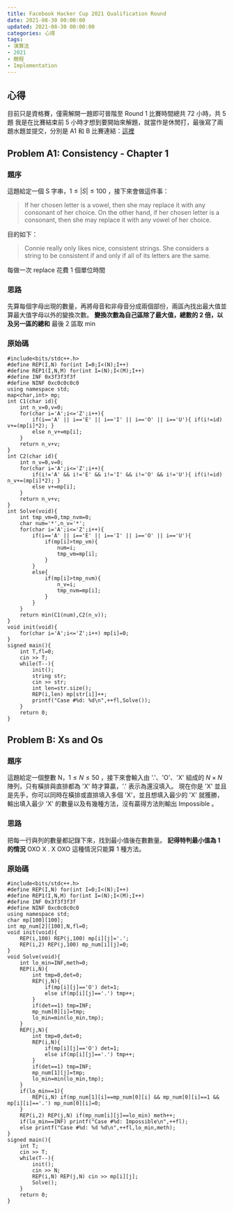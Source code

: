 ```yaml
---
title: Facebook Hacker Cup 2021 Qualification Round
date: 2021-08-30 00:00:00
updated: 2021-08-30 00:00:00
categories: 心得
tags: 
- 演算法
- 2021
- 競程
- Implementation
---
```

## 心得
目前只是資格賽，僅需解開一題即可晉階至 Round 1
比賽時間總共 72 小時，共 5 題
我是在比賽結束前 5 小時才想到要開始來解題，就當作是休閒打，最後寫了兩題水題並提交，分別是 A1 和 B
比賽連結：[這裡](https://www.facebook.com/codingcompetitions/hacker-cup/2021/qualification-round)
## Problem A1: Consistency - Chapter 1
### 題序
這題給定一個 S 字串，$1 \leq |S| \leq 100$ ，接下來會做這件事：
> If her chosen letter is a vowel, then she may replace it with any consonant of her choice. On the other hand, if her chosen letter is a consonant, then she may replace it with any vowel of her choice.

目的如下：
> Connie really only likes nice, consistent strings. She considers a string to be consistent if and only if all of its letters are the same.

每做一次 replace 花費 1 個單位時間

### 思路
先算每個字母出現的數量，再將母音和非母音分成兩個部份，兩區內找出最大值並算最大值字母以外的變換次數。
**變換次數為自己區除了最大值，總數的 2 倍，以及另一區的總和**
最後 2 區取 min

### 原始碼
```cpp=
#include<bits/stdc++.h>
#define REP(I,N) for(int I=0;I<(N);I++)
#define REP1(I,N,M) for(int I=(N);I<(M);I++)
#define INF 0x3f3f3f3f
#define NINF 0xc0c0c0c0
using namespace std;
map<char,int> mp;
int C1(char id){
    int n_v=0,v=0;
    for(char i='A';i<='Z';i++){
        if(i=='A' || i=='E' || i=='I' || i=='O' || i=='U'){ if(i!=id) v+=(mp[i]*2); }
        else n_v+=mp[i];
    }
    return n_v+v;
}
int C2(char id){
    int n_v=0,v=0;
    for(char i='A';i<='Z';i++){
        if(i!='A' && i!='E' && i!='I' && i!='O' && i!='U'){ if(i!=id) n_v+=(mp[i]*2); }
        else v+=mp[i];
    }
    return n_v+v;
}
int Solve(void){
    int tmp_vm=0,tmp_nvm=0;
    char num='*',n_v='*';
    for(char i='A';i<='Z';i++){
        if(i=='A' || i=='E' || i=='I' || i=='O' || i=='U'){
            if(mp[i]>tmp_vm){
                num=i;
                tmp_vm=mp[i];
            }
        }
        else{
            if(mp[i]>tmp_nvm){
                n_v=i;
                tmp_nvm=mp[i];
            }
        }
    }
    return min(C1(num),C2(n_v));
}
void init(void){
    for(char i='A';i<='Z';i++) mp[i]=0;
}
signed main(){
    int T,fl=0;
    cin >> T;
    while(T--){
        init();
        string str;
        cin >> str;
        int len=str.size();
        REP(i,len) mp[str[i]]++;
        printf("Case #%d: %d\n",++fl,Solve());
    }
    return 0;
}
```

## Problem B: Xs and Os

### 題序
這題給定一個整數 N，$1 \leq N \leq 50$ ，接下來會輸入由 '.'、'O'、'X' 組成的 $N \times N$ 陣列，只有橫排與直排都為 'X' 時才算贏，'.' 表示為還沒填入。
現在你是 'X' 並且是先手，你可以同時在橫排或直排填入多個 'X'，並且想填入最少的 'X' 就獲勝，輸出填入最少 'X' 的數量以及有幾種方法，沒有贏得方法則輸出 Impossible 。

### 思路
把每一行與列的數量都記錄下來，找到最小值後在數數量。
**記得特判最小值為 1 的情況**
OXO
X . X
OXO
這種情況只能算 1 種方法。

### 原始碼
```cpp=
#include<bits/stdc++.h>
#define REP(I,N) for(int I=0;I<(N);I++)
#define REP1(I,N,M) for(int I=(N);I<(M);I++)
#define INF 0x3f3f3f3f
#define NINF 0xc0c0c0c0
using namespace std;
char mp[100][100];
int mp_num[2][100],N,fl=0;
void init(void){
    REP(i,100) REP(j,100) mp[i][j]='.';
    REP(i,2) REP(j,100) mp_num[i][j]=0;
}
void Solve(void){
    int lo_min=INF,meth=0;
    REP(i,N){
        int tmp=0,det=0;
        REP(j,N){
            if(mp[i][j]=='O') det=1;
            else if(mp[i][j]=='.') tmp++;
        }
        if(det==1) tmp=INF;
        mp_num[0][i]=tmp;
        lo_min=min(lo_min,tmp);
    }
    REP(j,N){
        int tmp=0,det=0;
        REP(i,N){
            if(mp[i][j]=='O') det=1;
            else if(mp[i][j]=='.') tmp++;
        }
        if(det==1) tmp=INF;
        mp_num[1][j]=tmp;
        lo_min=min(lo_min,tmp);
    }
    if(lo_min==1){
        REP(i,N) if(mp_num[1][i]==mp_num[0][i] && mp_num[0][i]==1 && mp[i][i]=='.') mp_num[0][i]=0;
    }
    REP(i,2) REP(j,N) if(mp_num[i][j]==lo_min) meth++;
    if(lo_min==INF) printf("Case #%d: Impossible\n",++fl);
    else printf("Case #%d: %d %d\n",++fl,lo_min,meth);
}
signed main(){
    int T;
    cin >> T;
    while(T--){
        init();
        cin >> N;
        REP(i,N) REP(j,N) cin >> mp[i][j];
        Solve();
    }
    return 0;
}
```